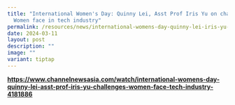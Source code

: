 ```yaml
---
title: "International Women's Day: Quinny Lei, Asst Prof Iris Yu on challenges
  Women face in tech industry"
permalink: /resources/news/international-womens-day-quinny-lei-iris-yu-challenges-women-face-tech-industry/
date: 2024-03-11
layout: post
description: ""
image: ""
variant: tiptap
---
```

<p><strong><a href="https://www.channelnewsasia.com/watch/international-womens-day-quinny-lei-asst-prof-iris-yu-challenges-women-face-tech-industry-4181886" rel="noopener noreferrer nofollow" target="_blank">https://www.channelnewsasia.com/watch/international-womens-day-quinny-lei-asst-prof-iris-yu-challenges-women-face-tech-industry-4181886</a> <a rel="noopener noreferrer nofollow" target="_blank"><br></a></strong>
<a rel="noopener noreferrer nofollow" target="_blank">
<br>
</a>
</p>
